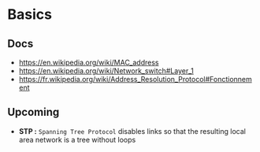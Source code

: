 # Basics

## Docs
* https://en.wikipedia.org/wiki/MAC_address
* https://en.wikipedia.org/wiki/Network_switch#Layer_1
* https://fr.wikipedia.org/wiki/Address_Resolution_Protocol#Fonctionnement

## Upcoming
* **STP :** `Spanning Tree Protocol` disables links so that the resulting local area network is a tree without loops